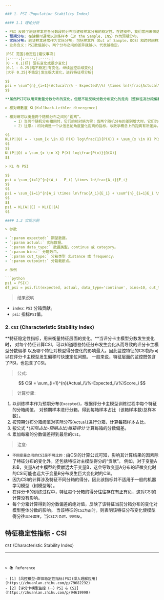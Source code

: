 ```yaml
---

### 1. PSI（Population Stability Index）

#### 1.1 理论分析

- PSI 反映了验证样本在各分数段的分布与建模样本分布的稳定性。在建模中，我们常用来筛选特征变量、评估模型稳定性。
- 预期分布: 在建模时通常以训练样本（In the Sample, INS）作为预期分布，
- 实际分布: 验证样本通常作为实际分布; 包括样本外（Out of Sample，OOS）和跨时间样本（Out of Time，OOT）。
- 业务含义：PSI数值越小，两个分布之间的差异就越小，代表越稳定。

|PSI 范围|稳定性|建议事项|
|:----:|:----:|:----:|
|0 - 0.1|好| 没有变化或很少变化|
|0.1 - 0.25|略不稳定|有变化，继续监控后续变化|
|大于 0.25|不稳定|发生很大变化，进行特征项分析|

$$
psi = \sum^{n}_{i=1}(Actucal\\% - Expected\\%) \times ln(\frac{Actucal\\%}{Expected\\%})
$$

**虽然PSI可以用来衡量分数分布的变化，但是不能反映分数分布变化的走向（整体往高分段偏移还是往低分段偏移）**

> 相对熵散度 KL(Kullback-Leibler divergence)

- 相对熵可以衡量两个随机分布之间的"距离“。
    - 1）当两个随机分布相同时，它们的相对熵为零；当两个随机分布的差别增大时，它们的相对熵也会增大。
    - 2）注意⚠️：相对熵是一个从信息论角度量化距离的指标，与数学概念上的距离有所差异。数学上的距离需要满足：非负性、对称性、同一性、传递性等；而相对熵不满足对称性。

$$
KL(P||Q) = - \sum_{x \in X} P(X) log\frac{1}{P(X)} + \sum_{x \in X} P(x) log\frac{1}{Q(x)}\\ 
$$
$$
KL(P||Q) = \sum_{x \in X} P(X) log\frac{P(x)}{Q(X)}
$$

> KL 与 PSI

$$
psi = \sum_{i=1}^{n}(A_i - E_i) \times ln\frac{A_i}{E_i}
$$
$$
psi = \sum_{i=1}^{n}A_i \times ln\frac{A_i}{E_i} + \sum^{n}_{i=1}E_i \times ln\frac{E_i}{A_i}
$$
$$
psi = KL(A||E) + KL(E||A)
$$

#### 1.2 实现示例

> 参数

- `:param expected:` 期望数据。
- `:param actual:` 实际数据。
- `:param data_type:` 数据类型，continue 或 category。
- `:param bins:` 分箱数目。
- `:param cut_type:` 分箱类型 distance 或 frequency。
- `:param cutpoint:` 分箱截断点。

> 示例

```python
psi = PSI()
df_psi = psi.fit(expected, actual, data_type='continue', bins=10, cut_type='distance')
```

> 结果说明

- `index`: `PSI` 分箱贡献。
- `psi`: 指标`PSI`值。

### 2. `CSI` (Characteristic Stability Index)

**特征稳定性指标，用来衡量特征层面的变化。**当评分卡主模型分数发生变化时，
对每个特征计算CSI，可以知道哪些特征分布发生变化从而导致的评分卡主模型分数偏移
以及哪个特征对模型得分变化的影响最大。因此监控特征的CSI指标可以在评分卡主模型发生偏移时快速定位问题。
一般来说，特征层面的监控既包含了PSI，也包含了CSI。

> 公式: 

$$
CSI = \sum_{i=1}^{n}(Actual_i\\%-Expected_i\\%)Score_i
$$

> 计算步骤: 
1. 以训练样本作为预期分布(`Excepted`)，根据评分卡主模型训练过程中每个特征的分箱阈值，
对预期样本进行分箱，得到每箱样本占比（该箱样本数/总样本数）。
2. 按预期分布分箱阈值对实际分布(`Actual`)进行分箱，计算每箱样本占比。
3. 按公式 **(实际占比-预期占比)*每箱得分** 计算每箱的分数偏差。
4. 累加每箱的分数偏差得到最后的`CSI`。

> 注意: 

- `不同变量之间的CSI是不可比的：`由CSI的计算公式可知，影响其计算结果的因素除了特征分布的变化外，还包括特征对主模型得分的“贡献”。
例如，对于变量A和B，变量A对主模型的贡献远大于变量B，这会导致变量A分布的轻微变化时的CSI可能也远大于变量B分布发生巨大变化时的CSI。
- 因为CSI的计算涉及特征不同分箱的得分，因此该指标并不适用于一般的机器学习模型（树模型等）。
- 在评分卡的训练过程中，特征每个分箱的得分往往存在有正有负，这对CSI的计算没有影响。
- 每个分箱计算得到的分数偏差的绝对值，反映了该特征当前分箱分布的变化对模型整体分数的影响。
当该特征的`CSI为正`时，则表明该特征分布变化使模型得分往`高分偏移`，当`CSI为负时，则相反`。

## 特征稳定性指标 - CSI

`CSI` (Characteristic Stability Index)


---
```


> 📚 Reference

- [1] [风控模型—群体稳定性指标(PSI)深入理解应用](https://zhuanlan.zhihu.com/p/79682292)
- [2] [评分卡模型监控（一）PSI & CSI](https://zhuanlan.zhihu.com/p/94619990)
